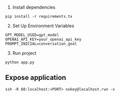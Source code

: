 1. Install dependencies
```
pip install -r requirements.tx
```

2. Set Up Environment Variables
```
GPT_MODEL_USED=gpt_model
OPENAI_API_KEY=your_openai_api_key
PROMPT_INICIAL=conversation_goal
```

3. Run project
```
python app.py
```

## Expose application
```
ssh -R 80:localhost:<PORT> nokey@localhost.run -v
```